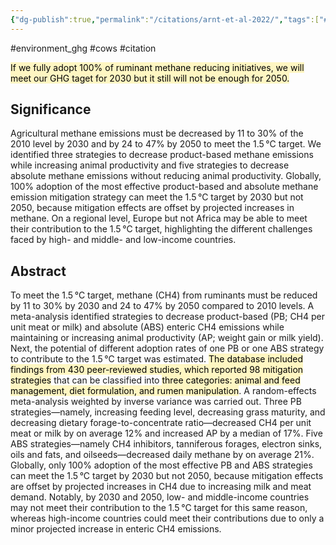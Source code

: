 ```yaml
---
{"dg-publish":true,"permalink":"/citations/arnt-et-al-2022/","tags":["#environment_ghg","#cows","#citation"],"created":"2025-10-23T17:42:46.753+01:00","updated":"2025-10-23T18:06:08.954+01:00"}
---
```


#environment_ghg #cows #citation 

<mark style="background: #FFF3A3A6;">If we fully adopt 100% of ruminant methane reducing initiatives, we will meet our GHG taget for 2030 but it still will not be enough for 2050.</mark>

## Significance
Agricultural methane emissions must be decreased by 11 to 30% of the 2010 level by 2030 and by 24 to 47% by 2050 to meet the 1.5 °C target. We identified three strategies to decrease product-based methane emissions while increasing animal productivity and five strategies to decrease absolute methane emissions without reducing animal productivity. Globally, 100% adoption of the most effective product-based and absolute methane emission mitigation strategy can meet the 1.5 °C target by 2030 but not 2050, because mitigation effects are offset by projected increases in methane. On a regional level, Europe but not Africa may be able to meet their contribution to the 1.5 °C target, highlighting the different challenges faced by high- and middle- and low-income countries.

## Abstract
To meet the 1.5 °C target, methane (CH4) from ruminants must be reduced by 11 to 30% by 2030 and 24 to 47% by 2050 compared to 2010 levels. A meta-analysis identified strategies to decrease product-based (PB; CH4 per unit meat or milk) and absolute (ABS) enteric CH4 emissions while maintaining or increasing animal productivity (AP; weight gain or milk yield). Next, the potential of different adoption rates of one PB or one ABS strategy to contribute to the 1.5 °C target was estimated. <mark style="background: #FFF3A3A6;">The database included findings from 430 peer-reviewed studies, which reported 98 mitigation strategies</mark> that can be classified into <mark style="background: #FFF3A3A6;">three categories: animal and feed management, diet formulation, and rumen manipulation</mark>. A random-effects meta-analysis weighted by inverse variance was carried out. Three PB strategies—namely, increasing feeding level, decreasing grass maturity, and decreasing dietary forage-to-concentrate ratio—decreased CH4 per unit meat or milk by on average 12% and increased AP by a median of 17%. Five ABS strategies—namely CH4 inhibitors, tanniferous forages, electron sinks, oils and fats, and oilseeds—decreased daily methane by on average 21%. Globally, only 100% adoption of the most effective PB and ABS strategies can meet the 1.5 °C target by 2030 but not 2050, because mitigation effects are offset by projected increases in CH4 due to increasing milk and meat demand. Notably, by 2030 and 2050, low- and middle-income countries may not meet their contribution to the 1.5 °C target for this same reason, whereas high-income countries could meet their contributions due to only a minor projected increase in enteric CH4 emissions.
